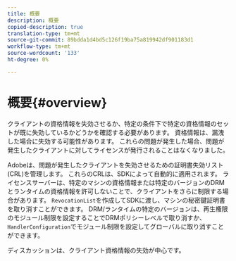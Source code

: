 ```yaml
---
title: 概要
description: 概要
copied-description: true
translation-type: tm+mt
source-git-commit: 89bdda1d4bd5c126f19ba75a819942df901183d1
workflow-type: tm+mt
source-wordcount: '133'
ht-degree: 0%

---
```



# 概要{#overview}

クライアントの資格情報を失効させるか、特定の条件下で特定の資格情報のセットが既に失効しているかどうかを確認する必要があります。 資格情報は、漏洩した場合に失効する可能性があります。 これらの問題が発生した場合、問題が発生したクライアントに対してライセンスが発行されることはなくなりました。

Adobeは、問題が発生したクライアントを失効させるための証明書失効リスト(CRL)を管理します。 これらのCRLは、SDKによって自動的に適用されます。 ライセンスサーバーは、特定のマシンの資格情報または特定のバージョンのDRMとランタイムの資格情報を許可しないことで、クライアントをさらに制限する場合があります。 `RevocationList`を作成してSDKに渡し、マシンの秘密鍵証明書を取り消すことができます。 DRM/ランタイムの特定のバージョンは、再生権限のモジュール制限を設定することでDRMポリシーレベルで取り消すか、`HandlerConfiguration`でモジュール制限を設定してグローバルに取り消すことができます。

ディスカッションは、クライアント資格情報の失効が中心です。
